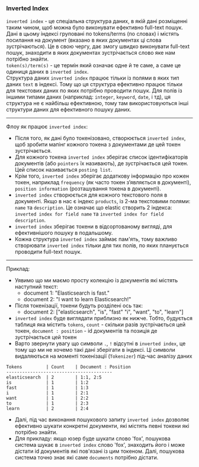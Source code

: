 ### Inverted Index

`inverted index` - це спеціальна структура даних, в якій дані розміщенні таким чином, щоб можна було виконувати ефективно full-text пошук. Дані в цьому індексі груповані по tokens/terms (по словах) і містять посилання на документ (вказано в яких документах ці слова зустрічаються). Це в свою чергу, дає змогу швидко виконувати full-text пошук, знаходити в яких документах зустрічається слово яке нам потрібно знайти. <br>
`token(s)/term(s)` - це термін який означає одне й те саме, а саме це одиниця даних в `inverted index`. <br>
Структура даних `inverted index` працює тільки із полями в яких тип даних `text` в індексі. Тому що ця структура ефективно працює тільки для текстових даних по яких потрібно проводити пошук. Для полів із іншими типами даних (наприклад: `integer`, `keyword`, `date`, і тд), ця структура не є найбільш ефективною, тому там використовуються інші структури даних для ефективного пошуку даних.

---

Флоу як працює `inverted index`:
- Після того, як дані було токенізовано, створюється `inverted index`, щоб зробити мапінг кожного токена з документами де цей токен зустрічається.
- Для кожного токена `inverted index` зберігає список ідентифікаторів документів (або `pointers` їх називають), де зустрічається цей токен. Цей список називається `posting list`.
- Крім того, `inverted index` зберігає додаткову інформацію про кожен токен, наприклад `frequency` (як часто токен з’являється в документі), `position information` (розташування токена в документі).
- `inverted index` створюється для кожного текстового поля в документі. Якщо в нас є індекс `products`, із 2-ма текстовими полями: `name` та `description`. Це означає що elastic створить 2 індекса: `inverted index for field name` та `inverted index for field description`.
- `inverted index` зберігає токени в відсортованому вигляді, для ефективнішого пошуку в подальшому.
- Кожна структура `inverted index` займає пам'ять, тому важливо створювати `inverted index` тільки для тих полів, по яких планується проводити full-text пошук. 

---

Приклад:
- Уявимо що ми маємо просту колекцію із документів які містять наступний текст:
  - document 1: "Elasticsearch is fast."
  - document 2: "I want to learn Elasticsearch!"
- Після токенізації, токени будуть розділені ось так:
  - document 2: ["elasticsearch", "is", "fast" "i", "want", "to", "learn"]
- `inverted index` буде виглядати приблизно як нижче. Тобто, будується таблиця яка містить `tokens`, `count` - скільки разів зустрічається цей токен, `document : position` - id документів та позиція де зустрічається цей токен
- Варто звернути увагу що символи `.`, `!` відсутні в `inverted index`, це тому що ми не хочемо такі дані зберігати в індексі. Ці символи видаляються на моменті токенізації (`Tokenizer`) під-час аналізу даних
```
Tokens         | Count    | Document : Position
----------------------------------------
elasticsearch  | 2        | 1:1, 2:5
is             | 1        | 1:2
fast           | 1        | 1:3
i              | 1        | 2:1
want           | 1        | 2:2
to             | 1        | 2:3
learn          | 2        | 2:4
```
- Далі, під час виконання пошукового запиту `inverted index` дозволяє ефективно шукати конкретні документи, які містять певні токени які потрібно знайти.
- Для прикладу: якщо юзер буде шукати слово 'fox', пошукова система шукає в `inverted index` слово 'fox', знаходить його і може дістати id документів які пов'язані із цим токеном. Далі, пошукова система точно знає які саме `documents` потрібно дістати.
